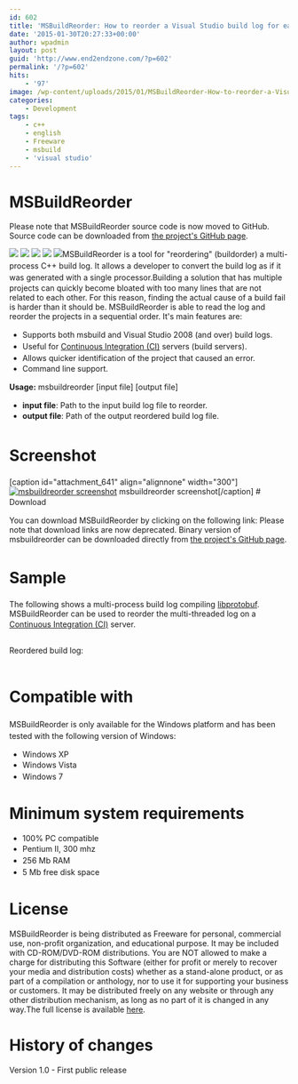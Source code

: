 ```yaml
---
id: 602
title: 'MSBuildReorder: How to reorder a Visual Studio build log for easy reading'
date: '2015-01-30T20:27:33+00:00'
author: wpadmin
layout: post
guid: 'http://www.end2endzone.com/?p=602'
permalink: '/?p=602'
hits:
    - '97'
image: /wp-content/uploads/2015/01/MSBuildReorder-How-to-reorder-a-Visual-Studio-build-log-for-easy-reading.png
categories:
    - Development
tags:
    - c++
    - english
    - Freeware
    - msbuild
    - 'visual studio'
---
```


# MSBuildReorder

Please note that MSBuildReorder source code is now moved to GitHub. Source code can be downloaded from [the project's GitHub page](http://github.com/end2endzone/msbuildreorder).

![](https://img.shields.io/badge/License-MIT-yellow.svg) ![](https://img.shields.io/github/release/end2endzone/msbuildreorder.svg) ![](https://ci.appveyor.com/api/projects/status/911ry08o97ubv506/branch/master?svg=true) ![](https://img.shields.io/appveyor/tests/end2endzone/msbuildreorder/master.svg) ![](https://img.shields.io/github/downloads/end2endzone/msbuildreorder/total.svg)<span style="line-height: 1.5;">MSBuildReorder is a tool for "reordering" (buildorder) a multi-process C++ build log. It allows a developer to convert the build log as if it was generated with a single processor.</span>Building a solution that has multiple projects can quickly become bloated with too many lines that are not related to each other. For this reason, finding the actual cause of a build fail is harder than it should be. MSBuildReorder is able to read the log and reorder the projects in a sequential order. It's main features are:

- <span style="line-height: 1.5;">Supports both msbuild and Visual Studio 2008 (and over) build logs.</span>
- <span style="line-height: 1.5;">Useful for [Continuous Integration (CI)](http://en.wikipedia.org/wiki/Continuous_integration) servers (build servers).</span>
- <span style="line-height: 1.5;">Allows quicker identification of the project that caused an error.</span>
- Command line support.

<span style="line-height: 1.5;">**Usage:** </span><span style="line-height: 1.5;">msbuildreorder \[input file\] \[output file\]</span>

- **input file**: Path to the input build log file to reorder.
- **<span style="line-height: 1.5;">output file</span>**: Path of the output reordered build log file.

# <span style="line-height: 1.5;">Screenshot</span>

\[caption id="attachment\_641" align="alignnone" width="300"\][![msbuildreorder screenshot](https://www.end2endzone.com/wp-content/uploads/2015/01/msbuildreorder-screenshot-300x130.png)](https://www.end2endzone.com/wp-content/uploads/2015/01/msbuildreorder-screenshot.png) msbuildreorder screenshot\[/caption\] # <span style="line-height: 1.5;">Download</span>

You can download MSBuildReorder by clicking on the following link: Please note that download links are now deprecated. Binary version of msbuildreorder can be downloaded directly from [the project's GitHub page](http://github.com/end2endzone/msbuildreorder/releases).

# <span style="line-height: 1.5;">Sample</span>

The following shows a multi-process build log compiling [libprotobuf](http://code.google.com/p/protobuf/). MSBuildReorder can be used to reorder the multi-threaded log on a <span style="line-height: 1.5;">[Continuous Integration (CI)](http://en.wikipedia.org/wiki/Continuous_integration)</span> server.

```
```

Reordered build log:

```
```

# <span style="line-height: 1.5;">Compatible with</span>

<span style="line-height: 1.5;">MSBuildReorder is only available for the Windows platform and has been tested with the following version of Windows:</span>

- Windows XP
- <span style="text-align: justify; line-height: 1.5;">Windows Vista</span>
- <span style="text-align: justify; line-height: 1.5;">Windows 7</span>

# Minimum system requirements

- 100% PC compatible
- <span style="text-align: justify; line-height: 1.5;">Pentium II, 300 mhz</span>
- <span style="text-align: justify; line-height: 1.5;">256 Mb RAM</span>
- <span style="text-align: justify; line-height: 1.5;">5 Mb free disk space</span>

# License

<span lang="EN-US">MSBuildReorder is being distributed as Freeware for personal, commercial use, non-profit organization, and educational purpose. It may be included with CD-ROM/DVD-ROM distributions. You are NOT allowed to make a charge for distributing this Software (either for profit or merely to recover your media and distribution costs) whether as a stand-alone product, or as part of a compilation or anthology, nor to use it for supporting your business or customers. It may be distributed freely on any website or through any other distribution mechanism, as long as no part of it is changed in any way.</span>The full license is available [here](https://www.end2endzone.com/wp-content/uploads/2015/01/MSBuildReorder-EULA.htm).

# History of changes

Version 1.0 - First public release